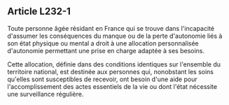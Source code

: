 ## Article L232-1

Toute personne âgée résidant en France qui se trouve dans l'incapacité d'assumer les conséquences du
manque ou de la perte d'autonomie liés à son état physique ou mental a droit à une allocation personnalisée
d'autonomie permettant une prise en charge adaptée à ses besoins.

Cette allocation, définie dans des conditions identiques sur l'ensemble du territoire national, est destinée
aux personnes qui, nonobstant les soins qu'elles sont susceptibles de recevoir, ont besoin d'une aide pour
l'accomplissement des actes essentiels de la vie ou dont l'état nécessite une surveillance régulière.

